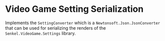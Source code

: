# Video Game Setting Serialization
Implements the `SettingConverter` which is a `Newtonsoft.Json.JsonConverter` that can be used for serializing the renders of the `Senkel.VideoGame.Settings` library.
